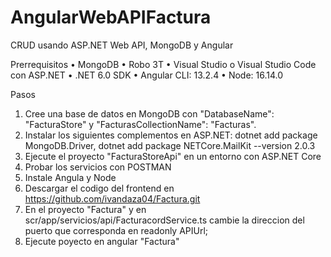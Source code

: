# AngularWebAPIFactura

CRUD usando ASP.NET Web API, MongoDB y Angular

Prerrequisitos
•	MongoDB
•	Robo 3T
•	Visual Studio o Visual Studio Code con ASP.NET
•	.NET 6.0 SDK
•	Angular CLI: 13.2.4
• Node: 16.14.0

Pasos
1. Cree una base de datos en MongoDB con "DatabaseName": "FacturaStore" y "FacturasCollectionName": "Facturas".
2. Instalar los siguientes complementos en ASP.NET: dotnet add package MongoDB.Driver, dotnet add package NETCore.MailKit --version 2.0.3
3. Ejecute el proyecto "FacturaStoreApi" en un entorno con ASP.NET Core
4. Probar los servicios con POSTMAN
5. Instale Angula y Node
6. Descargar el codigo del frontend en https://github.com/ivandaza04/Factura.git
7. En el proyecto "Factura" y en scr/app/servicios/api/FacturacordService.ts cambie la direccion del puerto que corresponda en readonly APIUrl;
8. Ejecute poyecto en angular "Factura"
